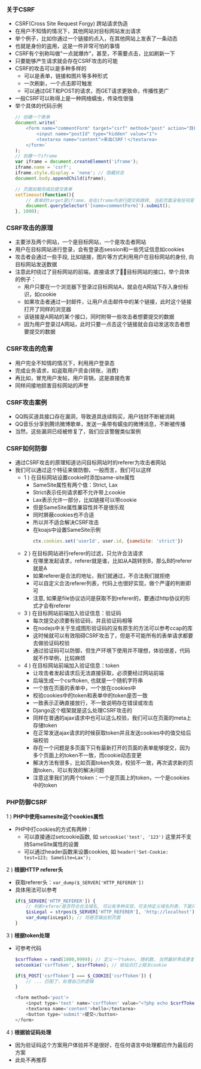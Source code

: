 ### 关于CSRF

- CSRF(Cross Site Request Forgy) 跨站请求伪造
- 在用户不知情的情况下，其他网站对目标网站发出请求
- 举个例子，比如你通过一个链接的点入，在其他网站上发表了一条动态
- 也就是身份的盗用，这是一件非常可怕的事情
- CSRF有个别称叫做"一点就爆炸"，甚至，不需要点击，比如刷新一下
- 只要能够产生请求就会存在CSRF攻击的可能
- CSRF的攻击可以是多种多样的
    * 可以是表单，链接和图片等多种形式
    * 一次刷新，一个点击即可触发
    * 可以通过GET和POST的请求，而GET请求更致命，传播性更广
- 一般CSRF可以称得上是一种网络蠕虫，传染性很强
- 举个具体的代码示例
    ```js
    // 创建一个表单
    document.write(`
        <form name="commentForm" target="csrf" method="post" action="目标网站的某一个接口地址">
            <input name="postId" type="hidden" value="1">
            <textarea name="content">来自CSRF！</textarea>
        </form>`
    );
    // 创建一个iframe
    var iframe = document.createElement('iframe');
    iframe.name = 'csrf';
    iframe.style.display = 'none'; // 隐藏状态
    document.body.appendChild(iframe);

    // 页面加载完成后提交表单
    setTimeout(function(){
        // 表单的target是iframe，会在iframe内进行提交和跳转, 当前页面没有任何变化
        document.querySelector('[name=commentForm]').submit();
    }, 1000);
    ```

### CSRF攻击的原理

- 主要涉及两个网站，一个是目标网站，一个是攻击者网站
- 用户在目标网站进行登录，会有登录态session和一些凭证信息如cookies
- 攻击者会通过一些手段, 比如链接，图片等方式利用用户在目标网站的身份, 向目标网站发送数据
- 注意此时绕过了目标网站的前端，直接请求了目标网站的接口，举个具体的例子：
    * 用户只要在一个浏览器下登录过目标网站A，就会在A网站下存入身份标识，如cookie
    * 如果攻击者通过一封邮件，让用户点击邮件中的某个链接，此时这个链接打开了同样的浏览器
    * 该链接是A网站的某个接口，同时附带一些攻击者想要提交的数据
    * 因为用户登录过A网站，此时只要一点击这个链接就会自动发送攻击者想要提交的数据

### CSRF攻击的危害

- 用户完全不知情的情况下，利用用户登录态
- 完成业务请求，如盗取用户资金(转账，消费)
- 再比如，冒充用户发帖，用户背锅，这是直接危害
- 同样间接地损害目标网站的声誉

### CSRF攻击案例

- QQ购买道具接口存在漏洞，导致道具连续购买，用户钱财不断被消耗
- QQ音乐分享到腾讯微博歌单，发送一条带有蠕虫的微博消息，不断被传播
- 当然，这些漏洞已经被修复了，我们应该警醒类似案例

### CSRF如何防御

- 通过CSRF攻击的原理知道访问目标网站时的referer为攻击者网站
- 我们可以通过这个特征来做防御，一般而言，我们可以这样
    * 1 ) 在目标网站设置cookie时添加same-site属性
        * SameSite属性有两个值：Strict, Lax
        * Strict表示任何请求都不允许带上cookie
        * Lax表示允许一部分，比如链接可以带cookie
        * 但是SameSite属性兼容性并不是很乐观
        * 同时屏蔽cookies也不合适
        * 所以并不适合解决CSRF攻击
        * 在koajs中设置SameSite示例
            ```js
            ctx.cookies.set('userId', user.id, {sameSite: 'strict'})
            ```
    * 2 ) 在目标网站进行referer的过滤，只允许合法请求
        * 在哪里发起请求，referer就是谁，比如从A跳转到B，那么B的referer就是A
        * 如果referer是合法的地址，我们就通过，不合法我们就拒绝
        * 可以自定义合法referer列表，代码上也很好实现，做个严谨的判断即可
        * 注意, 如果是file协议访问是获取不到referer的，要通过http协议的形式才会有referer
    * 3 ) 在目标网站前端加入验证信息：验证码
        * 每次提交必须要有验证码，并且验证码相等
        * 在nodejs中关于生成图形验证码的没有原生的方法可以参考ccap的库
        * 这时候就可以有效阻碍CSRF攻击了，但是不可能所有的表单请求都要去做验证码校验
        * 通过验证码可以防御，但生产环境下使用并不理想，体验很差，代码就不作举例，比较麻烦
    * 4 ) 在目标网站前端加入验证信息：token
        * 让攻击者发起请求后无法直接获取，必须要经过网站前端
        * 后端生成一个csrftoken, 也就是一个随机字符串
        * 一个放在页面的表单中，一个放在cookies中
        * 校验cookies中的token和表单中的token是否一致
        * 一致表示正确直接放行，不一致说明存在错误或攻击
        * Django这个框架就是这么处理CSRF攻击的
        * 同样在普通的ajax请求中也可以这么校验，我们可以在页面的meta上存储token
        * 在正常发送ajax请求的时候获取token并且发送cookies中的值交给后端校验
        * 存在一个问题是多页面下只有最新打开的页面的表单能够提交，因为多个页面上的token不一致，而cookie动态变更
        * 解决方法有很多，比如页面token失效，校验不一致，再次请求新的页面token，可以有效的解决问题
        * 注意这里我们的两个token：一个是页面上的token，一个是cookies中的token

### PHP防御CSRF

1 ) **PHP中使用samesite这个cookies属性**

- PHP中打cookies的方式有两种：
    * 可以直接通过setcookie函数, 如 `setcookie('test', '123')` 这里并不支持SameSite属性的设置
    * 可以通过header函数来设置cookies, 如 `header('Set-Cookie: test=123; SameSite=Lax');`

2 ) **根据HTTP referer头**

- 获取referer头：`var_dump($_SERVER['HTTP_REFERER'])`
- 具体用法可以参考
    ```php
    if($_SERVER['HTTP_REFERER']) {
        // 判断referer是否符合合法域名, 可以有多种实现，可支持定义域名列表，下面只提供一种
        $isLegal = strpos($_SERVER['HTTP_REFERER'], 'http://localhost') === 0;
        var_dump(isLegal); // 将是否输出到页面
    }
    ```

3 ) **根据token处理**

- 可参考代码
    ```php
    $csrfToken = rand(1000,9999); // 定义一个token, 随机数, 当然最好弄成更复杂的, 此处只作举例
    setcookie('csrfToken', $csrfToken); // 给站点打上相关cookie

    if($_POST['csrfToken'] === $_COOKIE['csrfToken']) {
        // ... 匹配了，处理自己的逻辑
    }

    <form method='post'>
        <input type='text' name='csrfToken' value="<?php echo $csrfToken;?>">
        <textarea name='content'>hello</textarea>
        <button type='submit'>提交</button>
    </form>
    ```

4 ) **根据验证码处理**

- 因为验证码这个方案用户体验并不是很好，在任何语言中处理都应作为最后的方案
- 此处不再推荐